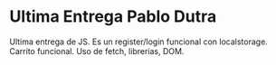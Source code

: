 # Ultima Entrega Pablo Dutra
Ultima entrega de JS. Es un register/login funcional con localstorage. Carrito funcional. Uso de fetch, librerias, DOM.